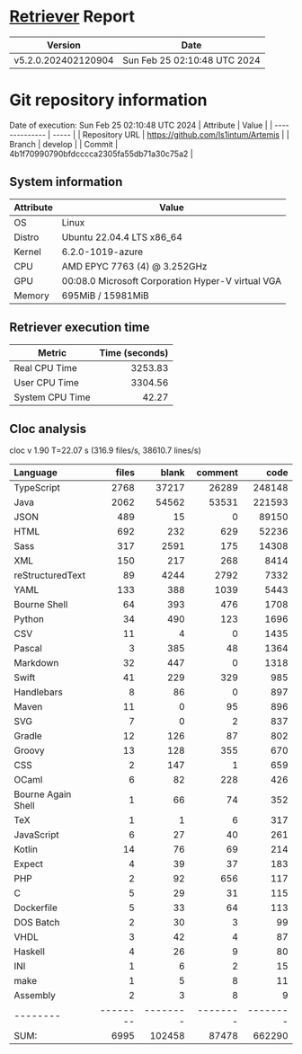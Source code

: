 # [Retriever](https://github.com/PalladioSimulator/Palladio-ReverseEngineering-Retriever) Report
| Version | Date |
| ------- | ---- |
| v5.2.0.202402120904 | Sun Feb 25 02:10:48 UTC 2024 |

# Git repository information
Date of execution: Sun Feb 25 02:10:48 UTC 2024
|    Attribute   | Value |
| -------------- | ----- |
| Repository URL | https://github.com/ls1intum/Artemis |
| Branch         | develop |
| Commit         | 4b1f70990790bfdcccca2305fa55db71a30c75a2 |


## System information
| Attribute | Value |
| --------- | ----- |
| OS | Linux  |
| Distro | Ubuntu 22.04.4 LTS x86_64  |
| Kernel | 6.2.0-1019-azure  |
| CPU | AMD EPYC 7763 (4) @ 3.252GHz  |
| GPU | 00:08.0 Microsoft Corporation Hyper-V virtual VGA  |
| Memory | 695MiB / 15981MiB  |

## Retriever execution time
| Metric | Time (seconds) |
| --- | ---: |
| Real CPU Time | 3253.83 |
| User CPU Time | 3304.56 |
| System CPU Time | 42.27 |
<!--
Explainations:
- __Real CPU Time__: actual time the command has run (can be less than total time spent in user and system mode for multi-threaded processes)
- __User CPU Time__: time the command has spent running in user mode
- __System CPU Time__: time the command has spent running in system or kernel mode
-->

## Cloc analysis
cloc v 1.90  T=22.07 s (316.9 files/s, 38610.7 lines/s)

Language|files|blank|comment|code
:-------|-------:|-------:|-------:|-------:
TypeScript|2768|37217|26289|248148
Java|2062|54562|53531|221593
JSON|489|15|0|89150
HTML|692|232|629|52236
Sass|317|2591|175|14308
XML|150|217|268|8414
reStructuredText|89|4244|2792|7332
YAML|133|388|1039|5443
Bourne Shell|64|393|476|1708
Python|34|490|123|1696
CSV|11|4|0|1435
Pascal|3|385|48|1364
Markdown|32|447|0|1318
Swift|41|229|329|985
Handlebars|8|86|0|897
Maven|11|0|95|896
SVG|7|0|2|837
Gradle|12|126|87|802
Groovy|13|128|355|670
CSS|2|147|1|659
OCaml|6|82|228|426
Bourne Again Shell|1|66|74|352
TeX|1|1|6|317
JavaScript|6|27|40|261
Kotlin|14|76|69|214
Expect|4|39|37|183
PHP|2|92|656|117
C|5|29|31|115
Dockerfile|5|33|64|113
DOS Batch|2|30|3|99
VHDL|3|42|4|87
Haskell|4|26|9|80
INI|1|6|2|15
make|1|5|8|11
Assembly|2|3|8|9
--------|--------|--------|--------|--------
SUM:|6995|102458|87478|662290
